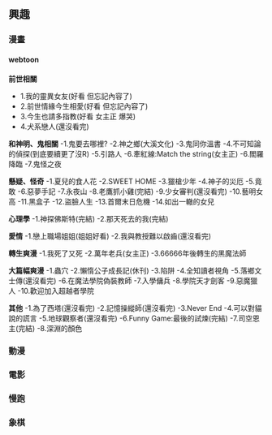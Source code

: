 ## 興趣

### 漫畫
#### webtoon
**前世相關**
- 1.我的靈異女友(好看 但忘記內容了)
- 2.前世情緣今生相愛(好看 但忘記內容了)
- 3.今生也請多指教(好看 女主正 爆哭)
- 4.犬系戀人(還沒看完)

**和神明、鬼相關**
-1.鬼要去哪裡?
-2.神之鄉(大溪文化)
-3.鬼同你溫書
-4.不可知論的偵探(到底要續更了沒R)
-5.引路人
-6.牽紅線:Match the string(女主正)
-6.閻羅降臨
-7.鬼怪之夜


**懸疑、怪奇**
-1.夏兒的食人花
-2.SWEET HOME
-3.獵槍少年
-4.神子的災厄
-5.竟敢
-6.惡夢手記
-7.永夜山
-8.老鷹抓小雞(完結)
-9.少女審判(還沒看完)
-10.藝明女高
-11.黑盒子
-12.盜臉人生
-13.首爾末日危機
-14.如出一轍的女兒

**心理學**
-1.神探佛斯特(完結)
-2.那天死去的我(完結)


**愛情**
-1.戀上職場姐姐(姐姐好看)
-2.我與教授難以啟齒(還沒看完)

**轉生爽漫**
-1.我死了又死
-2.萬年老兵(女主正)
-3.66666年後轉生的黑魔法師

**大篇幅爽漫**
-1.蟲穴
-2.懶惰公子成長記(休刊)
-3.陷阱
-4.全知讀者視角
-5.落鄉文士傳(還沒看完)
-6.在魔法學院偽裝教師
-7.入學傭兵
-8.學院天才劍客
-9.惡魔獵人
-10.歡迎加入超越者學院

**其他**
-1.為了西塔(還沒看完)
-2.記憶操縱師(還沒看完)
-3.Never End
-4.可以對貓說的謊言
-5.地球觀察者(還沒看完)
-6.Funny Game:最後的試煉(完結)
-7.司空恩主(完結)
-8.深淵的顏色

### 動漫


### 電影


### 慢跑


### 象棋
